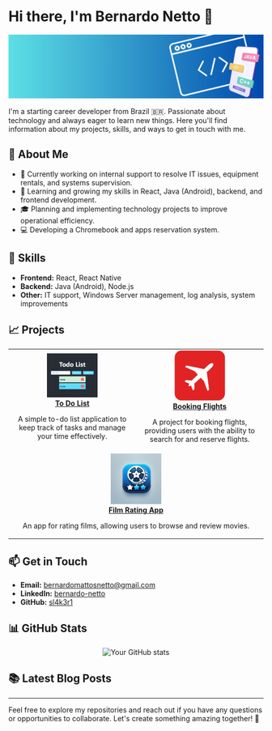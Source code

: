 # Hi there, I'm Bernardo Netto 👋

![Profile Banner](https://github.com/sl4k3r1/sl4k3r1/blob/main/Banner%20para%20Linkedin%20capa%20de%20perfil%20%20para%20programador%20%20%5BTamanho%20original%5D.png)

I'm a starting career developer from Brazil 🇧🇷. Passionate about technology and always eager to learn new things. Here you'll find information about my projects, skills, and ways to get in touch with me.

## 🌟 About Me
- 🔭 Currently working on internal support to resolve IT issues, equipment rentals, and systems supervision.
- 🌱 Learning and growing my skills in React, Java (Android), backend, and frontend development.
- 🎓 Planning and implementing technology projects to improve operational efficiency.
- 💻 Developing a Chromebook and apps reservation system.

## 🚀 Skills
- **Frontend:** React, React Native
- **Backend:** Java (Android), Node.js
- **Other:** IT support, Windows Server management, log analysis, system improvements

## 📈 Projects

<table>
  <tr>
    <td align="center" width="50%">
      <img src="https://github.com/sl4k3r1/To_Do_List/raw/main/screenshot.png" alt="To Do List" width="100">
      <br>
      <a href="https://to-do-list-lquc94buy-bernardo-nettos-projects.vercel.app"><strong>To Do List</strong></a>
      <br>
      <p>A simple to-do list application to keep track of tasks and manage your time effectively.</p>
    </td>
    <td align="center" width="50%">
      <img src="https://github.com/sl4k3r1/2022-1-DEV-WEB-14/blob/master/flight/static/img/icon.png" alt="Booking Flights" width="100">
      <br>
      <a href="https://github.com/sl4k3r1/2022-1-DEV-WEB-14"><strong>Booking Flights</strong></a>
      <br>
      <p>A project for booking flights, providing users with the ability to search for and reserve flights.</p>
    </td>
  </tr>
  <tr>
    <td align="center" colspan="2">
      <img src="https://github.com/sl4k3r1/sl4k3r1/blob/main/Design%20sem%20nome.png" alt="Film Rating App" width="100">
      <br>
      <a href="https://github.com/sl4k3r1/Film_Rating_App"><strong>Film Rating App</strong></a>
      <br>
      <p>An app for rating films, allowing users to browse and review movies.</p>
    </td>
  </tr>
</table>

## 📫 Get in Touch
- **Email:** [bernardomattosnetto@gmail.com](mailto:bernardomattosnetto@gmail.com)
- **LinkedIn:** [bernardo-netto](https://www.linkedin.com/in/bernardo-netto/)
- **GitHub:** [sl4k3r1](https://github.com/sl4k3r1)

## 📊 GitHub Stats
<p align="center">
  <img src="https://github-readme-stats.vercel.app/api?username=sl4k3r1&show_icons=true&theme=radical" alt="Your GitHub stats">
</p>

## 📚 Latest Blog Posts
<!-- BLOG-POST-LIST:START -->
<!-- BLOG-POST-LIST:END -->

---

Feel free to explore my repositories and reach out if you have any questions or opportunities to collaborate. Let's create something amazing together! 🚀
